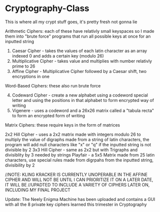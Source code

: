 # Cryptography-Class
This is where all my crypt stuff goes, it's pretty fresh not gonna lie

Arithmetic Ciphers: each of these have relativly small keyspaces so I made them into "brute force" programs that run all possible keys at once for an inputted string
1. Caesar Cipher - takes the values of each latin character as an array indexed 0 and adds a certain key (modulo 26)
2. Multiplicative Cipher - takes value and multiplies with number relativly prime to 26
3. Affine Cipher - Multiplicative Cipher followed by a Caesar shift, two encryptions in one

Word-Based Ciphers: these also run brute force

4. Codeward Cipher - create a new alphabet using a codeword special letter and using the positions in that alphabet to form encrypted way of writing
5. Vigenere - uses a codeword and a 26x26 matrix called a "tabula recta" to form an encrypted form of writing

Matrix Ciphers: these require keys in the form of matrices

2x2 Hill Cipher - uses a 2x2 matrix made with integers modulo 26 to multiply the value of digraphs made from a string of latin characters, the program will add null characters like "x" or "q" if the inputted string is not divisible by 2
3x3 Hill Cipher - same as 2x2 but with Trigraphs and divisiblity by 3 needed by strings
Playfair - a 5x5 Matrix made from 25 latin characters, use special rules made from digrpahs from the inputted string, divisibility by 2

//NOTE: KLING KRACKER IS CURRENTLY UNOPERABLE IN THE AFFINE CIPHER AND WILL NOT BE UNTIL I CAN PRIORITIZE IT ON A LATER DATE, IT WILL BE //UPADTED TO INCLUDE A VARIETY OF CIPHERS LATER ON, INCLUDING MY FINAL PROJECT

Update: The Neely Enigma Machine has been uploaded and contains a GUI with all the 8 private key ciphers learned this trimester in Cryptography
